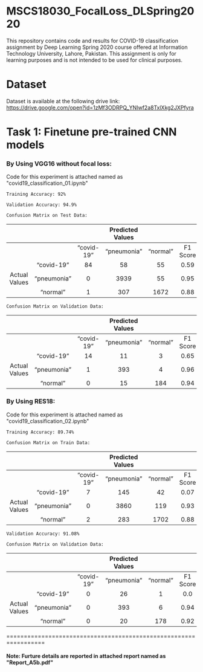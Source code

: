 # MSCS18030_FocalLoss_DLSpring2020
This repository contains code and results for COVID-19 classification assignment by Deep Learning Spring 2020 course offered at Information Technology University, Lahore, Pakistan. This assignment is only for learning purposes and is not intended to be used for clinical purposes.

# Dataset
Dataset is available at the following drive link:
https://drive.google.com/open?id=1zMf3ODRPQ_YNIwf2a8TxlXkg2JXPfyra

# Task 1: Finetune pre-trained CNN models

### By Using VGG16 without focal loss: 
Code for this experiment is attached named as "covid19_classification_01.ipynb"

    Training Accuracy: 92%
    
    Validation Accuracy: 94.9%
    
    Confusion Matrix on Test Data: 
|               |             |            | Predicted Values |          |          |
|:-------------:|:-----------:|:----------:|:----------------:|:--------:|:--------:|
|               |             | “covid-19” |    “pneumonia”   | “normal” | F1 Score |
|               |  “covid-19” |     84     |        58        |    55    |   0.59   |
| Actual Values | “pneumonia” |      0     |       3939       |    55    |   0.95   |
|               |   “normal”  |      1     |        307       |   1672   |   0.88   |

    Confusion Matrix on Validation Data: 
|               |             |            | Predicted Values |          |          |
|:-------------:|:-----------:|:----------:|:----------------:|:--------:|:--------:|
|               |             | “covid-19” |    “pneumonia”   | “normal” | F1 Score |
|               |  “covid-19” |     14     |        11        |     3    |   0.65   |
| Actual Values | “pneumonia” |      1     |       393        |     4    |   0.96   |
|               |   “normal”  |      0     |        15        |    184   |   0.94   |
		
    
### By Using RES18: 
Code for this experiment is attached named as "covid19_classification_02.ipynb"

    Training Accuracy: 89.74%
    
    Confusion Matrix on Train Data: 
|               |             |            | Predicted Values |          |          |
|:-------------:|:-----------:|:----------:|:----------------:|:--------:|:--------:|
|               |             | “covid-19” |    “pneumonia”   | “normal” | F1 Score |
|               |  “covid-19” |      7     |        145       |    42    |   0.07   |
| Actual Values | “pneumonia” |      0     |       3860       |    119   |   0.93   |
|               |   “normal”  |      2     |        283       |   1702   |   0.88   |


    Validation Accuracy: 91.08%

    Confusion Matrix on Validation Data: 
|               |             |            | Predicted Values |          |          |
|:-------------:|:-----------:|:----------:|:----------------:|:--------:|:--------:|
|               |             | “covid-19” |    “pneumonia”   | “normal” | F1 Score |
|               |  “covid-19” |      0     |        26        |     1    |   0.0    |
| Actual Values | “pneumonia” |      0     |       393        |     6    |   0.94   |
|               |   “normal”  |      0     |        20        |    178   |   0.92   |
=================================================================

#### Note: Furture details are reported in attached report named as "Report_A5b.pdf"

